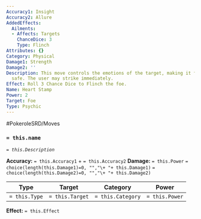 ```yaml
---
Accuracy1: Insight
Accuracy2: Allure
AddedEffects:
  Ailments:
  - Affects: Targets
    ChanceDice: 3
    Type: Flinch
Attributes: {}
Category: Physical
Damage1: Strength
Damage2: ''
Description: This move controls the emotions of the target, making it feel loved and
  safe. The user may strike immediately.
Effect: Roll 3 Chance Dice to Flinch the foe.
Name: Heart Stamp
Power: 2
Target: Foe
Type: Psychic
---
```


#PokeroleSRD/Moves

### `= this.name` 
*`= this.Description`*

**Accuracy:** `= this.Accuracy1` + `= this.Accuracy2`
**Damage:** `= this.Power` `= choice(length(this.Damage1)=0, "","\+ "+ this.Damage1)` `= choice(length(this.Damage2)=0, "","\+ "+ this.Damage2)`

| Type          | Target          | Category          | Power          |
| ------------- | --------------- | ----------------  | -------------- |
| `= this.Type` | `= this.Target` | `= this.Category` | `= this.Power` | 

**Effect:** `= this.Effect`